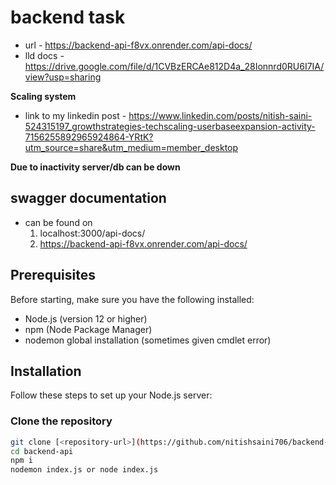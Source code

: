 # backend task

- url - https://backend-api-f8vx.onrender.com/api-docs/
- lld docs - https://drive.google.com/file/d/1CVBzERCAe812D4a_28Ionnrd0RU6I7IA/view?usp=sharing

**Scaling system**
- link to my linkedin post - https://www.linkedin.com/posts/nitish-saini-524315197_growthstrategies-techscaling-userbaseexpansion-activity-7156255892965924864-YRtK?utm_source=share&utm_medium=member_desktop

**Due to inactivity server/db can be down**


## swagger documentation
- can be found on
    1. localhost:3000/api-docs/
    2. https://backend-api-f8vx.onrender.com/api-docs/

## Prerequisites

Before starting, make sure you have the following installed:

- Node.js (version 12 or higher)
- npm (Node Package Manager)
- nodemon global installation (sometimes given cmdlet error)

## Installation

Follow these steps to set up your Node.js server:

### Clone the repository

```bash
git clone [<repository-url>](https://github.com/nitishsaini706/backend-api)
cd backend-api
npm i
nodemon index.js or node index.js
```

